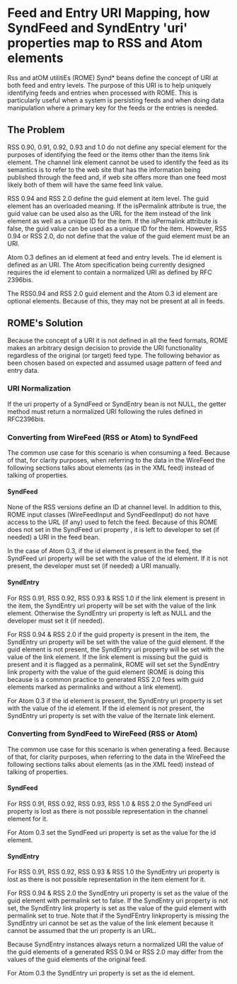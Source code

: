 # Feed and Entry URI Mapping, how SyndFeed and SyndEntry 'uri' properties map to RSS and Atom elements


Rss and atOM utilitiEs (ROME) Synd\* beans define the concept of URI at both feed and entry levels. The purpose of this URI is to help uniquely identifying feeds and entries when processed with ROME. This is particularly useful when a system is persisting feeds and when doing data manipulation where a primary key for the feeds or the entries is needed.


## The Problem



RSS 0.90, 0.91, 0.92, 0.93 and 1.0 do not define any special element for the purposes of identifying the feed or the items other than the items link element. The channel link element cannot be used to identify the feed as its semantics is to refer to the web site that has the information being published through the feed and, if web site offers more than one feed most likely both of them will have the same feed link value.



RSS 0.94 and RSS 2.0 define the guid element at item level. The guid element has an overloaded meaning. If the isPermalink attribute is true, the guid value can be used also as the URL for the item instead of the link element as well as a unique ID for the item. If the isPermalink attribute is false, the guid value can be used as a unique ID for the item. However, RSS 0.94 or RSS 2.0, do not define that the value of the guid element must be an URI.



Atom 0.3 defines an id element at feed and entry levels. The id element is defined as an URI. The Atom specification being currently designed requires the id element to contain a normalized URI as defined by RFC 2396bis.



The RSS0.94 and RSS 2.0 guid element and the Atom 0.3 id element are optional elements. Because of this, they may not be present at all in feeds.


## ROME's Solution



Because the concept of a URI it is not defined in all the feed formats, ROME makes an arbitrary design decision to provide the URI functionality regardless of the original (or target) feed type. The following behavior as been chosen based on expected and assumed usage pattern of feed and entry data.


### URI Normalization



If the uri property of a SyndFeed or SyndEntry bean is not NULL, the getter method must return a normalized URI following the rules defined in RFC2396bis.


### Converting from WireFeed (RSS or Atom) to SyndFeed



The common use case for this scenario is when consuming a feed. Because of that, for clarity purposes, when referring to the data in the WireFeed the following sections talks about elements (as in the XML feed) instead of talking of properties.


#### SyndFeed



None of the RSS versions define an ID at channel level. In addition to this, ROME input classes (WireFeedInput and SyndFeedInput) do not have access to the URL (if any) used to fetch the feed. Because of this ROME does not set in the SyndFeed uri property , it is left to developer to set (if needed) a URI in the feed bean.



In the case of Atom 0.3, if the id element is present in the feed, the SyndFeed uri property will be set with the value of the id element. If it is not present, the developer must set (if needed) a URI manually.


#### SyndEntry



For RSS 0.91, RSS 0.92, RSS 0.93 & RSS 1.0 if the link element is present in the item, the SyndEntry uri property will be set with the value of the link element. Otherwise the SyndEntry uri property is left as NULL and the developer must set it (if needed).



For RSS 0.94 & RSS 2.0 if the guid property is present in the item, the SyndEntry uri property will be set with the value of the guid element. If the guid element is not present, the SyndEntry uri property will be set with the value of the link element. If the link element is missing but the guid is present and it is flagged as a permalink, ROME will set set the SyndEntry link property with the value of the guid element (ROME is doing this because is a common practice to generated RSS 2.0 fees with guid elements marked as permalinks and without a link element).



For Atom 0.3 if the id element is present, the SyndEntry uri property is set with the value of the id element. If the id element is not present, the SyndEntry uri property is set with the value of the lternate link element.


### Converting from SyndFeed to WireFeed (RSS or Atom)



The common use case for this scenario is when generating a feed. Because of that, for clarity purposes, when referring to the data in the WireFeed the following sections talks about elements (as in the XML feed) instead of talking of properties.


#### SyndFeed



For RSS 0.91, RSS 0.92, RSS 0.93, RSS 1.0 & RSS 2.0 the SyndFeed uri property is lost as there is not possible representation in the channel element for it.



For Atom 0.3 set the SyndFeed uri property is set as the value for the id element.


#### SyndEntry



For RSS 0.91, RSS 0.92, RSS 0.93 & RSS 1.0 the SyndEntry uri property is lost as there is not possible representation in the item element for it.



For RSS 0.94 & RSS 2.0 the SyndEntry uri property is set as the value of the guid element with permalink set to false. If the SyndEntry uri property is not set, the SyndEntry link property is set as the value of the guid element with permalink set to true. Note that if the SyndFEntry linkproperty is missing the SyndEntry uri cannot be set as the value of the link element because it cannot be assumed that the uri property is an URL.



Because SyndEntry instances always return a normalized URI the value of the guid elements of a generated RSS 0.94 or RSS 2.0 may differ from the values of the guid elements of the original feed.



For Atom 0.3 the SyndEntry uri property is set as the id element.

